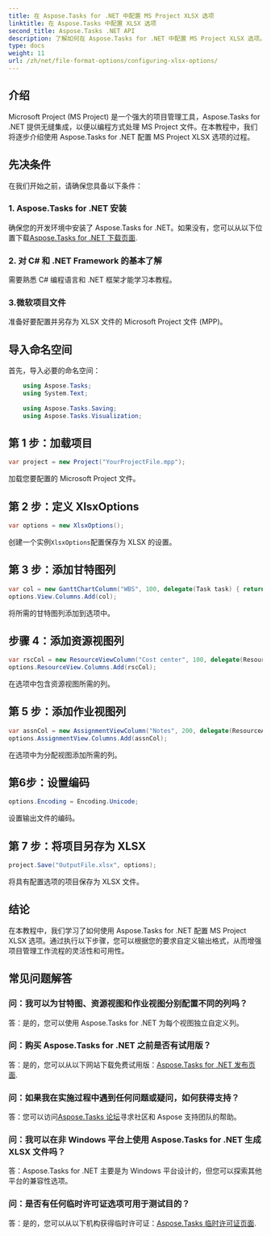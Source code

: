 ```yaml
---
title: 在 Aspose.Tasks for .NET 中配置 MS Project XLSX 选项
linktitle: 在 Aspose.Tasks 中配置 XLSX 选项
second_title: Aspose.Tasks .NET API
description: 了解如何在 Aspose.Tasks for .NET 中配置 MS Project XLSX 选项。轻松自定义列、编码等。
type: docs
weight: 11
url: /zh/net/file-format-options/configuring-xlsx-options/
---
```

## 介绍
Microsoft Project (MS Project) 是一个强大的项目管理工具，Aspose.Tasks for .NET 提供无缝集成，以便以编程方式处理 MS Project 文件。在本教程中，我们将逐步介绍使用 Aspose.Tasks for .NET 配置 MS Project XLSX 选项的过程。
## 先决条件
在我们开始之前，请确保您具备以下条件：
### 1. Aspose.Tasks for .NET 安装
确保您的开发环境中安装了 Aspose.Tasks for .NET。如果没有，您可以从以下位置下载[Aspose.Tasks for .NET 下载页面](https://releases.aspose.com/tasks/net/).
### 2. 对 C# 和 .NET Framework 的基本了解
需要熟悉 C# 编程语言和 .NET 框架才能学习本教程。
### 3.微软项目文件
准备好要配置并另存为 XLSX 文件的 Microsoft Project 文件 (MPP)。

## 导入命名空间
首先，导入必要的命名空间：
```csharp
    using Aspose.Tasks;
    using System.Text;
    
    using Aspose.Tasks.Saving;
    using Aspose.Tasks.Visualization;
```

## 第 1 步：加载项目
```csharp
var project = new Project("YourProjectFile.mpp");
```
加载您要配置的 Microsoft Project 文件。
## 第 2 步：定义 XlsxOptions
```csharp
var options = new XlsxOptions();
```
创建一个实例`XlsxOptions`配置保存为 XLSX 的设置。
## 第 3 步：添加甘特图列
```csharp
var col = new GanttChartColumn("WBS", 100, delegate(Task task) { return task.Get(Tsk.WBS); });
options.View.Columns.Add(col);
```
将所需的甘特图列添加到选项中。
## 步骤 4：添加资源视图列
```csharp
var rscCol = new ResourceViewColumn("Cost center", 100, delegate(Resource resource) { return resource.Get(Rsc.CostCenter); });
options.ResourceView.Columns.Add(rscCol);
```
在选项中包含资源视图所需的列。
## 第 5 步：添加作业视图列
```csharp
var assnCol = new AssignmentViewColumn("Notes", 200, delegate(ResourceAssignment assignment) { return assignment.Get(Asn.NotesText); });
options.AssignmentView.Columns.Add(assnCol);
```
在选项中为分配视图添加所需的列。
## 第6步：设置编码
```csharp
options.Encoding = Encoding.Unicode;
```
设置输出文件的编码。
## 第 7 步：将项目另存为 XLSX
```csharp
project.Save("OutputFile.xlsx", options);
```
将具有配置选项的项目保存为 XLSX 文件。

## 结论
在本教程中，我们学习了如何使用 Aspose.Tasks for .NET 配置 MS Project XLSX 选项。通过执行以下步骤，您可以根据您的要求自定义输出格式，从而增强项目管理工作流程的灵活性和可用性。
## 常见问题解答

### 问：我可以为甘特图、资源视图和作业视图分别配置不同的列吗？

答：是的，您可以使用 Aspose.Tasks for .NET 为每个视图独立自定义列。

### 问：购买 Aspose.Tasks for .NET 之前是否有试用版？

答：是的，您可以从以下网站下载免费试用版：[Aspose.Tasks for .NET 发布页面](https://releases.aspose.com/).

### 问：如果我在实施过程中遇到任何问题或疑问，如何获得支持？

答：您可以访问[Aspose.Tasks 论坛](https://forum.aspose.com/c/tasks/15)寻求社区和 Aspose 支持团队的帮助。

### 问：我可以在非 Windows 平台上使用 Aspose.Tasks for .NET 生成 XLSX 文件吗？

答：Aspose.Tasks for .NET 主要是为 Windows 平台设计的，但您可以探索其他平台的兼容性选项。

### 问：是否有任何临时许可证选项可用于测试目的？

答：是的，您可以从以下机构获得临时许可证：[Aspose.Tasks 临时许可证页面](https://purchase.aspose.com/temporary-license/).